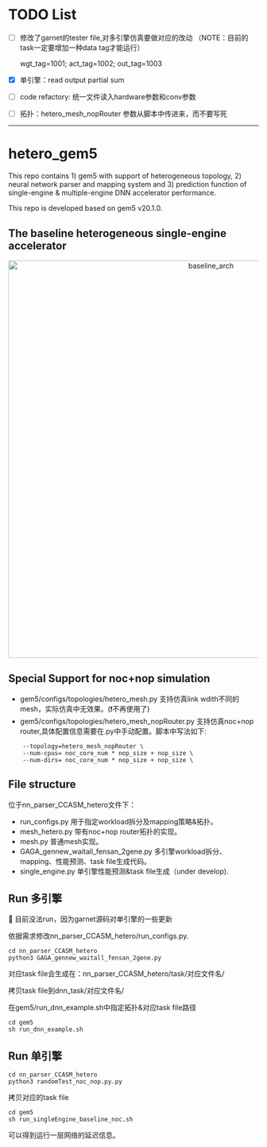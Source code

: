 # TODO List
- [ ] 修改了garnet的tester file,对多引擎仿真要做对应的改动 （NOTE：目前的task一定要增加一种data tag才能运行）

  wgt_tag=1001; act_tag=1002; out_tag=1003

- [x] 单引擎：read output partial sum
- [ ] code refactory: 统一文件读入hardware参数和conv参数 
- [ ] 拓扑：hetero_mesh_nopRouter 参数从脚本中传进来，而不要写死
---
# hetero_gem5

This repo contains 1) gem5 with support of heterogeneous topology, 2) neural network parser and mapping system and 3) prediction function of single-engine & multiple-engine DNN accelerator performance.

This repo is developed based on gem5 v20.1.0.

## The baseline heterogeneous single-engine accelerator
<div align=center>
<img src="https://github.com/fanfancy/hetero_gem5/blob/main/img/baseline_noc_nop.png" width="800" alt="baseline_arch"/><br/>
</div>

## Special Support for noc+nop simulation
- gem5/configs/topologies/hetero_mesh.py 支持仿真link wdith不同的mesh，实际仿真中无效果。(:exclamation:不再使用了)
- gem5/configs/topologies/hetero_mesh_nopRouter.py 支持仿真noc+nop router,具体配置信息需要在.py中手动配置。脚本中写法如下:
```
	--topology=hetero_mesh_nopRouter \
	--num-cpus= noc_core_num * nop_size + nop_size \
	--num-dirs= noc_core_num * nop_size + nop_size \
```

## File structure
位于nn_parser_CCASM_hetero文件下：
- run_configs.py 用于指定workload拆分及mapping策略&拓扑。
- mesh_hetero.py 带有noc+nop router拓扑的实现。
- mesh.py 普通mesh实现。
- GAGA_gennew_waitall_fensan_2gene.py 多引擎workload拆分、mapping、性能预测、task file生成代码。
- single_engine.py 单引擎性能预测&task file生成（under develop).

## Run 多引擎
:bug: 目前没法run，因为garnet源码对单引擎的一些更新

依据需求修改nn_parser_CCASM_hetero/run_configs.py.
```
cd nn_parser_CCASM_hetero
python3 GAGA_gennew_waitall_fensan_2gene.py
```
对应task file会生成在：nn_parser_CCASM_hetero/task/对应文件名/

拷贝task file到dnn_task/对应文件名/

在gem5/run_dnn_example.sh中指定拓扑&对应task file路径
```
cd gem5
sh run_dnn_example.sh
```

## Run 单引擎
```
cd nn_parser_CCASM_hetero
python3 randomTest_noc_nop.py.py
```
拷贝对应的task file
```
cd gem5
sh run_singleEngine_baseline_noc.sh
```
可以得到运行一层网络的延迟信息。